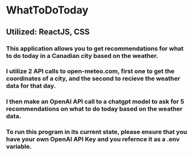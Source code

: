 # WhatToDoToday

## Utilized: ReactJS, CSS

### This application allows you to get recommendations for what to do today in a Canadian city based on the weather.

### I utilize 2 API calls to open-meteo.com, first one to get the coordinates of a city, and the second to recieve the weather data for that day.

### I then make an OpenAI API call to a chatgpt model to ask for 5 recommendations on what to do today based on the weather data.

### To run this program in its current state, please ensure that you have your own OpenAI API Key and you refernce it as a .env variable.